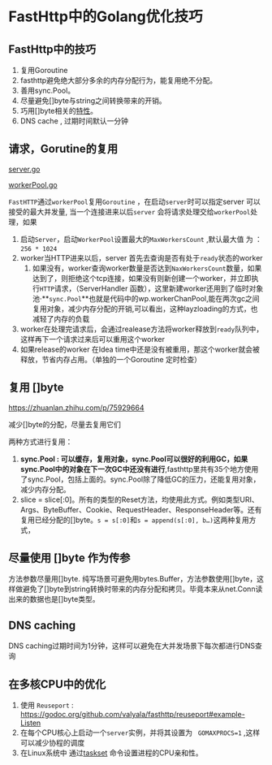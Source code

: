 # FastHttp中的Golang优化技巧

## FastHttp中的技巧

1. 复用Goroutine
2. fasthttp避免绝大部分多余的内存分配行为，能复用绝不分配。
3. 善用sync.Pool。
4. 尽量避免[]byte与string之间转换带来的开销。
5. 巧用[]byte相关的[特性](https://link.zhihu.com/?target=https%3A//github.com/valyala/fasthttp%23tricks-with-byte-buffers)。
6. DNS cache , 过期时间默认一分钟

## 请求，Gorutine的复用

[server.go](https://github.com/valyala/fasthttp/blob/master/server.go)

[workerPool.go](https://github.com/valyala/fasthttp/blob/master/workerpool.go)

`FastHTTP`通过`workerPool`复用`Goroutine` ，在启动`server`时可以指定server 可以接受的最大并发量, 当一个连接进来以后`server` 会将请求处理交给`workerPool`处理，如果

1. 启动`Server`，启动`WorkerPool`设置最大的`MaxWorkersCount` ,默认最大值 为 ：`256 * 1024`
2. worker当HTTP进来以后，server 首先去查询是否有处于`ready`状态的worker
   1. 如果没有，worker查询worker数量是否达到`NaxWorkersCount`数量，如果达到了，则拒绝这个tcp连接，如果没有则新创建一个worker，并立即执行`HTTP`请求，（ServerHandler 函数），这里新建worker还用到了临时对象池·**`sync.Pool`**也就是代码中的wp.workerChanPool,能在两次gc之间复用对象，减少内存分配的开销,可以看出，这种layzloading的方式，也减轻了内存的负载
3. worker在处理完请求后，会通过realease方法将worker释放到`ready`队列中，这样再下一个请求过来后可以重用这个worker
4. 如果release的worker 在Idea time中还是没有被重用，那这个worker就会被释放，节省内存占用。（单独的一个Goroutine 定时检查）

## 复用 []byte

https://zhuanlan.zhihu.com/p/75929664

减少[]byte的分配，尽量去复用它们

两种方式进行复用：

1. **sync.Pool : 可以缓存，复用对象，sync.Pool可以很好的利用GC，如果sync.Pool中的对象在下一次GC中还没有进行**,fasthttp里共有35个地方使用了sync.Pool，包括上面的。sync.Pool除了降低GC的压力，还能复用对象，减少内存分配。
2. slice = slice[:0]。所有的类型的Reset方法，均使用此方式。例如类型URI、Args、ByteBuffer、Cookie、RequestHeader、ResponseHeader等。还有复用已经分配的[]byte。`s = s[:0]`和`s = append(s[:0], b…)`这两种复用方式，



## 尽量使用 []byte 作为传参

方法参数尽量用[]byte. 纯写场景可避免用bytes.Buffer，方法参数使用[]byte，这样做避免了[]byte到string转换时带来的内存分配和拷贝。毕竟本来从net.Conn读出来的数据也是[]byte类型。



## DNS caching

DNS caching过期时间为1分钟，这样可以避免在大并发场景下每次都进行DNS查询

## 在多核CPU中的优化

1. 使用 `Reuseport` : https://godoc.org/github.com/valyala/fasthttp/reuseport#example-Listen
2. 在每个CPU核心上启动一个`server`实例，并将其设置为 ` GOMAXPROCS=1` ,这样可以减少协程的调度
3. 在Linux系统中 通过[taskset](https://linux.die.net/man/1/taskset) 命令设置进程的CPU亲和性。

